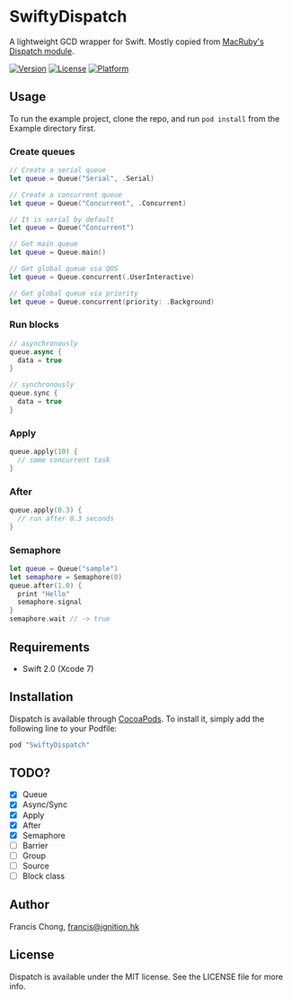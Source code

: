 # SwiftyDispatch

A lightweight GCD wrapper for Swift. Mostly copied from [MacRuby's Dispatch module](https://github.com/MacRuby/MacRuby/wiki/Dispatch::Queue-Class).

[![Version](https://img.shields.io/cocoapods/v/SwiftyDispatch.svg?style=flat)](http://cocoapods.org/pods/SwiftyDispatch)
[![License](https://img.shields.io/cocoapods/l/SwiftyDispatch.svg?style=flat)](http://cocoapods.org/pods/SwiftyDispatch)
[![Platform](https://img.shields.io/cocoapods/p/SwiftyDispatch.svg?style=flat)](http://cocoapods.org/pods/SwiftyDispatch)

## Usage

To run the example project, clone the repo, and run `pod install` from the Example directory first.

### Create queues

```swift
// Create a serial queue
let queue = Queue("Serial", .Serial)

// Create a concurrent queue
let queue = Queue("Concurrent", .Concurrent)

// It is serial by default
let queue = Queue("Concurrent")

// Get main queue
let queue = Queue.main()

// Get global queue via QOS
let queue = Queue.concurrent(.UserInteractive)

// Get global queue via priority
let queue = Queue.concurrent(priority: .Background)

```

### Run blocks

```swift
// asynchronously
queue.async {
  data = true
}

// synchronously
queue.sync {
  data = true
}

```

### Apply

```swift
queue.apply(10) {
  // some concurrent task
}
```

### After

```swift
queue.apply(0.3) {
  // run after 0.3 seconds
}
```

### Semaphore

```swift
let queue = Queue("sample")
let semaphore = Semaphore(0)
queue.after(1.0) {
  print "Hello"
  semaphore.signal
}
semaphore.wait // -> true
```


## Requirements

- Swift 2.0 (Xcode 7)

## Installation

Dispatch is available through [CocoaPods](http://cocoapods.org). To install
it, simply add the following line to your Podfile:

```ruby
pod "SwiftyDispatch"
```

## TODO?

- [x] Queue
- [x] Async/Sync
- [x] Apply
- [x] After
- [x] Semaphore
- [ ] Barrier
- [ ] Group
- [ ] Source
- [ ] Block class

## Author

Francis Chong, francis@ignition.hk

## License

Dispatch is available under the MIT license. See the LICENSE file for more info.

